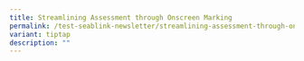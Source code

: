 ```yaml
---
title: Streamlining Assessment through Onscreen Marking
permalink: /test-seablink-newsletter/streamlining-assessment-through-onscreen-marking/
variant: tiptap
description: ""
---
```

